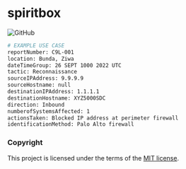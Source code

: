 # spiritbox
![GitHub](https://img.shields.io/github/license/cyberphor/spiritbox)  

```bash
# EXAMPLE USE CASE
reportNumber: C9L-001
location: Bunda, Ziwa
dateTimeGroup: 26 SEPT 1000 2022 UTC
tactic: Reconnaissance
sourceIPAddress: 9.9.9.9
sourceHostname: null
destinationIPAddress: 1.1.1.1
destinationHostname: XYZ5000SDC
direction: Inbound
numberofSystemsAffected: 1
actionsTaken: Blocked IP address at perimeter firewall
identificationMethod: Palo Alto firewall
```

### Copyright
This project is licensed under the terms of the [MIT license](/LICENSE).